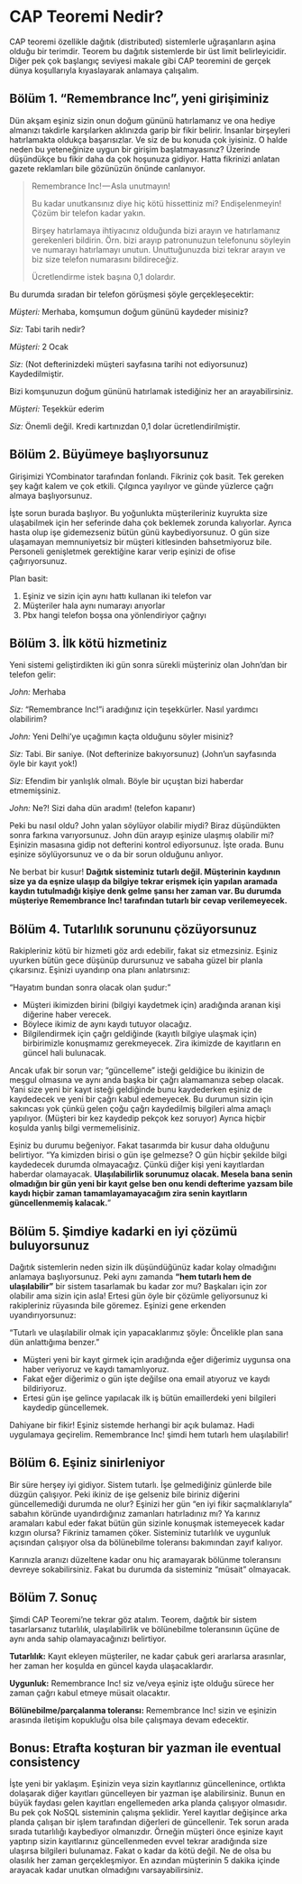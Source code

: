 # CAP Teoremi Nedir?

CAP teoremi özellikle dağıtık (distributed) sistemlerle uğraşanların aşina olduğu bir terimdir. Teorem bu dağıtık sistemlerde bir üst limit belirleyicidir. Diğer pek çok başlangıç seviyesi makale gibi CAP teoremini de gerçek dünya koşullarıyla kıyaslayarak anlamaya çalışalım.

## Bölüm 1. “Remembrance Inc”, yeni girişiminiz

Dün akşam eşiniz sizin onun doğum gününü hatırlamanız ve ona hediye almanızı takdirle karşılarken aklınızda garip bir fikir belirir. İnsanlar birşeyleri hatırlamakta oldukça başarısızlar. Ve siz de bu konuda çok iyisiniz. O halde neden bu yeteneğinize uygun bir girişim başlatmayasınız? Üzerinde düşündükçe bu fikir daha da çok hoşunuza gidiyor. Hatta fikrinizi anlatan gazete reklamları bile gözünüzün önünde canlanıyor.

> Remembrance Inc! — Asla unutmayın!
>
> Bu kadar unutkansınız diye hiç kötü hissettiniz mi? Endişelenmeyin! Çözüm bir telefon kadar yakın.
>
> Birşey hatırlamaya ihtiyacınız olduğunda bizi arayın ve hatırlamanız gerekenleri bildirin. Örn. bizi arayıp patronunuzun telefonunu söyleyin ve numarayı hatırlamayı unutun. Unuttuğunuzda bizi tekrar arayın ve biz size telefon numarasını bildireceğiz.
>
> Ücretlendirme istek başına 0,1 dolardır.

Bu durumda sıradan bir telefon görüşmesi şöyle gerçekleşecektir:

*Müşteri:* Merhaba, komşumun doğum gününü kaydeder misiniz?

*Siz:* Tabi tarih nedir?

*Müşteri:* 2 Ocak

*Siz:* (Not defterinizdeki müşteri sayfasına tarihi not ediyorsunuz) Kaydedilmiştir. 

Bizi komşunuzun doğum gününü hatırlamak istediğiniz her an arayabilirsiniz.

*Müşteri:* Teşekkür ederim

*Siz:* Önemli değil. Kredi kartınızdan 0,1 dolar ücretlendirilmiştir.

## Bölüm 2. Büyümeye başlıyorsunuz

Girişimizi YCombinator tarafından fonlandı. Fikriniz çok basit. Tek gereken şey kağıt kalem ve çok etkili. Çılgınca yayılıyor ve günde yüzlerce çağrı almaya başlıyorsunuz.

İşte sorun burada başlıyor. Bu yoğunlukta müşterileriniz kuyrukta size ulaşabilmek için her seferinde daha çok beklemek zorunda kalıyorlar. Ayrıca hasta olup işe gidemezseniz bütün günü kaybediyorsunuz. O gün size ulaşamayan memnuniyetsiz bir müşteri kitlesinden bahsetmiyoruz bile. Personeli genişletmek gerektiğine karar verip eşinizi de ofise çağırıyorsunuz.

Plan basit:
1. Eşiniz ve sizin için aynı hattı kullanan iki telefon var
2. Müşteriler hala aynı numarayı arıyorlar
3. Pbx hangi telefon boşsa ona yönlendiriyor çağrıyı

## Bölüm 3. İlk kötü hizmetiniz

Yeni sistemi geliştirdikten iki gün sonra sürekli müşteriniz olan John’dan bir telefon gelir:

*John:* Merhaba

*Siz:* “Remembrance Inc!”i aradığınız için teşekkürler. Nasıl yardımcı olabilirim?

*John:* Yeni Delhi’ye uçağımın kaçta olduğunu söyler misiniz?

*Siz:* Tabi. Bir saniye. (Not defterinize bakıyorsunuz) (John’un sayfasında öyle bir kayıt yok!)

*Siz:* Efendim bir yanlışlık olmalı. Böyle bir uçuştan bizi haberdar etmemişsiniz.

*John:* Ne?! Sizi daha dün aradım! (telefon kapanır)

Peki bu nasıl oldu? John yalan söylüyor olabilir miydi? Biraz düşündükten sonra farkına varıyorsunuz. John dün arayıp eşinize ulaşmış olabilir mi? Eşinizin masasına gidip not defterini kontrol ediyorsunuz. İşte orada. Bunu eşinize söylüyorsunuz ve o da bir sorun olduğunu anlıyor.

Ne berbat bir kusur! **Dağıtık sisteminiz tutarlı değil. Müşterinin kaydının size ya da eşnize ulaşıp da bilgiye tekrar erişmek için yapılan aramada kaydın tutulmadığı kişiye denk gelme şansı her zaman var. Bu durumda müşteriye Remembrance Inc! tarafından tutarlı bir cevap verilemeyecek.**

## Bölüm 4. Tutarlılık sorununu çözüyorsunuz

Rakipleriniz kötü bir hizmeti göz ardı edebilir, fakat siz etmezsiniz. Eşiniz uyurken bütün gece düşünüp durursunuz ve sabaha güzel bir planla çıkarsınız. Eşinizi uyandırıp ona planı anlatırsınız:

“Hayatım bundan sonra olacak olan şudur:”
- Müşteri ikimizden birini (bilgiyi kaydetmek için) aradığında aranan kişi diğerine haber verecek.
- Böylece ikimiz de aynı kaydı tutuyor olacağız.
- Bilgilendirmek için çağrı geldiğinde (kayıtlı bilgiye ulaşmak için) birbirimizle konuşmamız gerekmeyecek. Zira ikimizde de kayıtların en güncel hali bulunacak.

Ancak ufak bir sorun var; “güncelleme” isteği geldiğice bu ikinizin de meşgul olmasına ve aynı anda başka bir çağrı alamamanıza sebep olacak. Yani size yeni bir kayıt isteği geldiğinde bunu kaydederken eşiniz de kaydedecek ve yeni bir çağrı kabul edemeyecek. Bu durumun sizin için sakıncası yok çünkü gelen çoğu çağrı kaydedilmiş bilgileri alma amaçlı yapılıyor. (Müşteri bir kez kaydedip pekçok kez soruyor) Ayrıca hiçbir koşulda yanlış bilgi vermemelisiniz.

Eşiniz bu durumu beğeniyor. Fakat tasarımda bir kusur daha olduğunu belirtiyor. “Ya kimizden birisi o gün işe gelmezse? O gün hiçbir şekilde bilgi kaydedecek durumda olmayacağız. Çünkü diğer kişi yeni kayıtlardan haberdar olamayacak. **Ulaşılabilirlik sorunumuz olacak. Mesela bana senin olmadığın bir gün yeni bir kayıt gelse ben onu kendi defterime yazsam bile kaydı hiçbir zaman tamamlayamayacağım zira senin kayıtların güncellenmemiş kalacak.**”

## Bölüm 5. Şimdiye kadarki en iyi çözümü buluyorsunuz

Dağıtık sistemlerin neden sizin ilk düşündüğünüz kadar kolay olmadığını anlamaya başlıyorsunuz. Peki aynı zamanda **“hem tutarlı hem de ulaşılabilir”** bir sistem tasarlamak bu kadar zor mu? Başkaları için zor olabilir ama sizin için asla! Ertesi gün öyle bir çözümle geliyorsunuz ki rakipleriniz rüyasında bile göremez. Eşinizi gene erkenden uyandırıyorsunuz:

“Tutarlı ve ulaşılabilir olmak için yapacaklarımız şöyle: Öncelikle plan sana dün anlattığıma benzer.”
- Müşteri yeni bir kayıt girmek için aradığında eğer diğerimiz uygunsa ona haber veriyoruz ve kaydı tamamlıyoruz.
- Fakat eğer diğerimiz o gün işte değilse ona email atıyoruz ve kaydı bildiriyoruz.
- Ertesi gün işe gelince yapılacak ilk iş bütün emaillerdeki yeni bilgileri kaydedip güncellemek.

Dahiyane bir fikir! Eşiniz sistemde herhangi bir açık bulamaz. Hadi uygulamaya geçirelim. Remembrance Inc! şimdi hem tutarlı hem ulaşılabilir!

## Bölüm 6. Eşiniz sinirleniyor

Bir süre herşey iyi gidiyor. Sistem tutarlı. İşe gelmediğiniz günlerde bile düzgün çalışıyor. Peki ikiniz de işe gelseniz bile biriniz diğerini güncellemediği durumda ne olur? Eşinizi her gün “en iyi fikir saçmalıklarıyla” sabahın köründe uyandırdığınız zamanları hatırladınız mı? Ya karınız aramaları kabul eder fakat bütün gün sizinle konuşmak istemeyecek kadar kızgın olursa? Fikriniz tamamen çöker. Sisteminiz tutarlılık ve uygunluk açısından çalışıyor olsa da bölünebilme toleransı bakımından zayıf kalıyor.

Karınızla aranızı düzeltene kadar onu hiç aramayarak bölünme toleransını devreye sokabilirsiniz. Fakat bu durumda da sisteminiz “müsait” olmayacak.

## Bölüm 7. Sonuç

Şimdi CAP Teoremi’ne tekrar göz atalım. Teorem, dağıtık bir sistem tasarlarsanız tutarlılık, ulaşılabilirlik ve bölünebilme toleransının üçüne de aynı anda sahip olamayacağınızı belirtiyor.

**Tutarlılık:** Kayıt ekleyen müşteriler, ne kadar çabuk geri ararlarsa arasınlar, her zaman her koşulda en güncel kayda ulaşacaklardır.

**Uygunluk:** Remembrance Inc! siz ve/veya eşiniz işte olduğu sürece her zaman çağrı kabul etmeye müsait olacaktır.

**Bölünebilme/parçalanma toleransı:** Remembrance Inc! sizin ve eşinizin arasında iletişim kopukluğu olsa bile çalışmaya devam edecektir.

## Bonus: Etrafta koşturan bir yazman ile eventual consistency

İşte yeni bir yaklaşım. Eşinizin veya sizin kayıtlarınız güncellenince, ortlıkta dolaşarak diğer kayıtları güncelleyen bir yazman işe alabilirsiniz. Bunun en büyük faydası gelen kayıtları engellemeden arka planda çalışıyor olmasıdır. Bu pek çok NoSQL sisteminin çalışma şeklidir. Yerel kayıtlar değişince arka planda çalışan bir işlem tarafından diğerleri de güncellenir. Tek sorun arada sırada tutarlılığı kaybediyor olmanızdır. Örneğin müşteri önce eşinize kayıt yaptırıp sizin kayıtlarınız güncellenmeden evvel tekrar aradığında size ulaşırsa bilgileri bulunamaz. Fakat o kadar da kötü değil. Ne de olsa bu olasılık her zaman gerçekleşmiyor. En azından müşterinin 5 dakika içinde arayacak kadar unutkan olmadığını varsayabilirsiniz.

